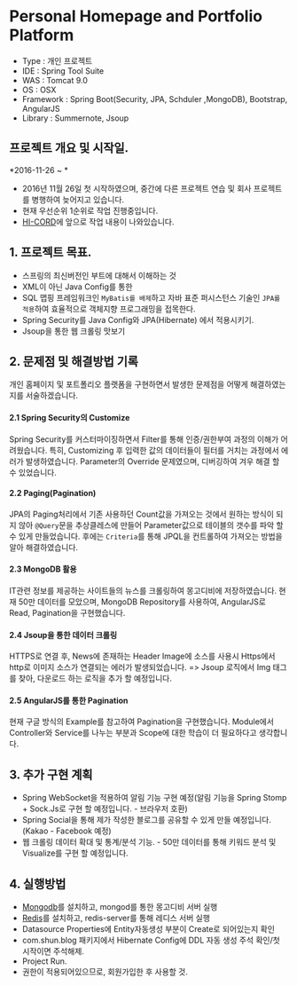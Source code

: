 # Personal Homepage and Portfolio Platform
- Type : 개인 프로젝트
- IDE : Spring Tool Suite
- WAS : Tomcat 9.0
- OS : OSX  
- Framework : Spring Boot(Security, JPA, Schduler ,MongoDB), Bootstrap, AngularJS  
- Library : Summernote, Jsoup

## 프로젝트 개요 및 시작일.
*2016-11-26 ~ *  
- 2016년 11월 26일 첫 시작하였으며, 중간에 다른 프로젝트 연습 및 회사 프로젝트를 병행하여 늦어지고 있습니다.
- 현재 우선순위 1순위로 작업 진행중입니다.
- [HI-CORD](https://hi-cord.com/shooney)에 앞으로 작업 내용이 나와있습니다.


## 1. 프로젝트 목표.
- 스프링의 최신버전인 부트에 대해서 이해하는 것
- XML이 아닌 Java Config를 통한  
- SQL 맵핑 프레임워크인 `MyBatis를 배제`하고 자바 표준  퍼시스턴스 기술인 `JPA를 적용`하여 효율적으로 객체지향 프로그래밍을 접목한다. 
- Spring Security를 Java Config와 JPA(Hibernate) 에서 적용시키기.
- Jsoup을 통한 웹 크롤링 맛보기 


## 2. 문제점 및 해결방법 기록  
개인 홈페이지 및 포트폴리오 플랫폼을 구현하면서 발생한 문제점을 어떻게 해결하였는지를 서술하겠습니다. 

#### 2.1 Spring Security의 Customize
Spring Security를 커스터마이징하면서 Filter를 통해 인증/권한부여 과정의 이해가 어려웠습니다. 특히, Customizing 후 입력한 값의 데이터들이 필터를 거치는 과정에서 에러가 발생하였습니다. Parameter의 Override 문제였으며, 디버깅하여 겨우 해결 할 수 있었습니다.

#### 2.2 Paging(Pagination)
JPA의 Paging처리에서 기존 사용하던 Count값을 가져오는 것에서 원하는 방식이 되지 않아 `@Query`문을 추상클레스에 만들어 Parameter값으로 테이블의 갯수를 파악 할 수 있게 만들었습니다.
후에는 `Criteria`를 통해 JPQL을 컨트롤하여 가져오는 방법을 알아 해결하였습니다.

#### 2.3 MongoDB 활용
IT관련 정보를 제공하는 사이트들의 뉴스를 크롤링하여 몽고디비에 저장하였습니다. 현재 50만 데이터를 모았으며, MongoDB Repository를 사용하여, AngularJS로 Read, Pagination을 구현했습니다.

#### 2.4 Jsoup을 통한 데이터 크롤링
HTTPS로 연결 후, News에 존재하는 Header Image에 소스를 사용시 Https에서 http로 이미지 소스가 연결되는 에러가 발생되었습니다.
=> Jsoup 로직에서 Img 태그를 찾아, 다운로드 하는 로직을 추가 할 예정입니다.

#### 2.5 AngularJS를 통한 Pagination
현재 구글 방식의 Example를 참고하여 Pagination을 구현했습니다. Module에서 Controller와 Service를 나누는 부분과 Scope에 대한 학습이 더 필요하다고 생각합니다.


## 3. 추가 구현 계획 
- Spring WebSocket을 적용하여 알림 기능 구현 예정(알림 기능을 Spring Stomp + Sock.Js로 구현 할 예정입니다. - 브라우저 호환)  
- Spring Social을 통해 제가 작성한 블로그를 공유할 수 있게 만들 예정입니다.(Kakao - Facebook 예정)
- 웹 크롤링 데이터 확대 및 통계/분석 기능. - 50만 데이터를 통해 키워드 분석 및 Visualize를 구현 할 예정입니다.


## 4. 실행방법
- [Mongodb](https://docs.mongodb.com/getting-started/shell/)를 설치하고, mongod를 통한 몽고디비 서버 실행
- [Redis](https://redis.io/topics/quickstart)를 설치하고, redis-server를 통해 레디스 서버 실행
- Datasource Properties에 Entity자동생성 부분이 Create로 되어있는지 확인
- com.shun.blog 패키지에서 Hibernate Config에 DDL 자동 생성 주석 확인/첫 시작이면 주석해제.
- Project Run. 
- 권한이 적용되어있으므로, 회원가입한 후 사용할 것.
